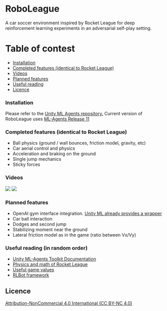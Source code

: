 # RoboLeague
A car soccer environment inspired by Rocket League for deep reinforcement learning experiments in an adversarial self-play setting.

# Table of contest
- [Installation](#installation)
- [Completed features (identical to Rocket League)](#completed-features-identical-to-rocket-league)
- [Videos](#videos)
- [Planned features](#planned-features)
- [Useful reading](#useful-reading-in-random-order)
- [Licence](#licence)

### Installation
Please refer to the [Unity ML Agents repository.](https://github.com/Unity-Technologies/ml-agents) Current version of RoboLeague uses [ML-Agents Release 11](https://github.com/Unity-Technologies/ml-agents/releases/tag/release_11)

### Completed features (identical to Rocket League)
* Ball physics (ground / wall bounces, friction model, gravity, etc)
* Car aerial control and physics
* Acceleration and braking on the ground
* Single jump mechanics
* Sticky forces

### Videos
![](https://github.com/roboserg/RoboLeague/blob/master/Goal.gif)
![](https://github.com/roboserg/RoboLeague/blob/master/driving.gif)

### Planned features
* OpenAI gym interface integration. [Unity ML already provides a wrapper](https://github.com/Unity-Technologies/ml-agents/tree/master/gym-unity)
* Car ball interaction
* Dodges and second jump
* Stabilizing moment near the ground
* Lateral friction model as in the game (ratio between Vx/Vy)

### Useful reading (in random order)
* [Unity ML-Agents Toolkit Documentation](https://github.com/Unity-Technologies/ml-agents/tree/master/docs)
* [Physics and math of Rocket League](https://samuelpmish.github.io/notes/RocketLeague)
* [Useful game values](https://github.com/RLBot/RLBot/wiki/Useful-Game-Values)
* [RLBot framework](https://github.com/RLBot/RLBot)

## Licence 
[Attribution-NonCommercial 4.0 International (CC BY-NC 4.0)](https://creativecommons.org/licenses/by-nc/4.0/)
